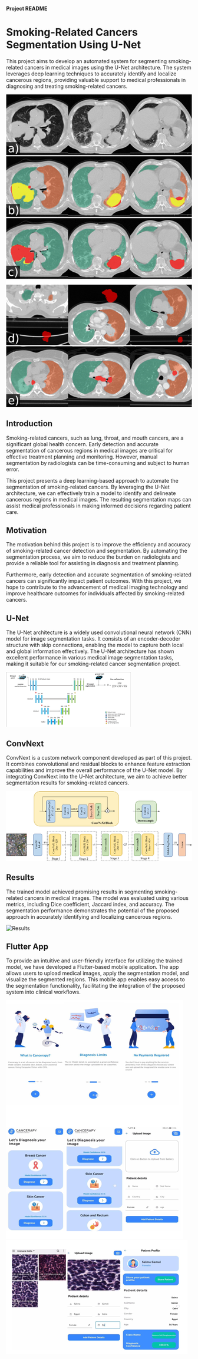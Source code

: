 **Project README**

# Smoking-Related Cancers Segmentation Using U-Net

This project aims to develop an automated system for segmenting smoking-related cancers in medical images using the U-Net architecture. The system leverages deep learning techniques to accurately identify and localize cancerous regions, providing valuable support to medical professionals in diagnosing and treating smoking-related cancers.

![Cancer Segmentation](https://github.com/Abdokarawia/Smoking-Related-Cancers-Segmentation-Using-Unet/blob/main/img.png)

## Introduction

Smoking-related cancers, such as lung, throat, and mouth cancers, are a significant global health concern. Early detection and accurate segmentation of cancerous regions in medical images are critical for effective treatment planning and monitoring. However, manual segmentation by radiologists can be time-consuming and subject to human error.

This project presents a deep learning-based approach to automate the segmentation of smoking-related cancers. By leveraging the U-Net architecture, we can effectively train a model to identify and delineate cancerous regions in medical images. The resulting segmentation maps can assist medical professionals in making informed decisions regarding patient care.

## Motivation

The motivation behind this project is to improve the efficiency and accuracy of smoking-related cancer detection and segmentation. By automating the segmentation process, we aim to reduce the burden on radiologists and provide a reliable tool for assisting in diagnosis and treatment planning.

Furthermore, early detection and accurate segmentation of smoking-related cancers can significantly impact patient outcomes. With this project, we hope to contribute to the advancement of medical imaging technology and improve healthcare outcomes for individuals affected by smoking-related cancers.

## U-Net

The U-Net architecture is a widely used convolutional neural network (CNN) model for image segmentation tasks. It consists of an encoder-decoder structure with skip connections, enabling the model to capture both local and global information effectively. The U-Net architecture has shown excellent performance in various medical image segmentation tasks, making it suitable for our smoking-related cancer segmentation project.

![U-NET](https://github.com/Abdokarawia/Smoking-Related-Cancers-Segmentation-Using-Unet/blob/main/Unet.png)


## ConvNext

ConvNext is a custom network component developed as part of this project. It combines convolutional and residual blocks to enhance feature extraction capabilities and improve the overall performance of the U-Net model. By integrating ConvNext into the U-Net architecture, we aim to achieve better segmentation results for smoking-related cancers.

![ConvNext](https://github.com/Abdokarawia/Smoking-Related-Cancers-Segmentation-Using-Unet/blob/main/ConvNext.png)


## Results

The trained model achieved promising results in segmenting smoking-related cancers in medical images. The model was evaluated using various metrics, including Dice coefficient, Jaccard index, and accuracy. The segmentation performance demonstrates the potential of the proposed approach in accurately identifying and localizing cancerous regions.

![Results](https://github.com/Abdokarawia/Smoking-Related-Cancers-Segmentation-Using-Unet/blob/main/images/segmentation_results.jpg)

## Flutter App

To provide an intuitive and user-friendly interface for utilizing the trained model, we have developed a Flutter-based mobile application. The app allows users to upload medical images, apply the segmentation model, and visualize the segmented regions. This mobile app enables easy access to the segmentation functionality, facilitating the integration of the proposed system into clinical workflows.

![Flutter](https://github.com/Abdokarawia/Smoking-Related-Cancers-Segmentation-Using-Unet/blob/main/Cancerapy.png)
![Cancerapy 2](https://github.com/Abdokarawia/Smoking-Related-Cancers-Segmentation-Using-Unet/blob/main/Cancerapy%202.png)




